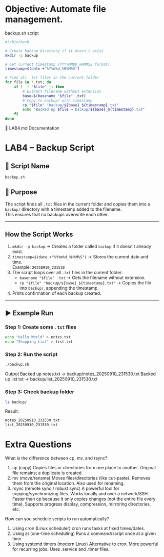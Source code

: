 # Objective: Automate file management.

backup.sh script
```bash
#!/bin/bash

# Create backup directory if it doesn't exist
mkdir -p backup

# Get current timestamp (YYYYMMDD_HHMMSS format)
timestamp=$(date +"%Y%m%d_%H%M%S")

# Find all .txt files in the current folder
for file in *.txt; do
    if [ -f "$file" ]; then
        # Extract filename without extension
        base=$(basename "$file" .txt)
        # Copy to backup/ with timestamp
        cp "$file" "backup/${base}_${timestamp}.txt"
        echo "Backed up $file → backup/${base}_${timestamp}.txt"
    fi
done
```

🔹 LAB4.md Documentation
# LAB4 – Backup Script

## 🎯 Script Name
`backup.sh`

## 📌 Purpose
The script finds all `.txt` files in the current folder and copies them into a `backup/` directory with a timestamp added to the filename.  
This ensures that no backups overwrite each other.

---

##  How the Script Works
1. `mkdir -p backup` → Creates a folder called `backup` if it doesn’t already exist.  
2. `timestamp=$(date +"%Y%m%d_%H%M%S")` → Stores the current date and time.  
   Example: `20250910_231530`  
3. The script loops over all `.txt` files in the current folder:
   - `basename "$file" .txt` → Gets the filename without extension.  
   - `cp "$file" "backup/${base}_${timestamp}.txt"` → Copies the file into `backup/`, appending the timestamp.  
4. Prints confirmation of each backup created.

---

## ▶ Example Run

### Step 1: Create some `.txt` files
```bash
echo "Hello World" > notes.txt
echo "Shopping List" > list.txt
```

### Step 2: Run the script
```bash
./backup.sh
```
Output
Backed up notes.txt → backup/notes_20250910_231530.txt
Backed up list.txt → backup/list_20250910_231530.txt
### Step 3: Check backup folder
```bash
ls backup/
```
Result:
```bash
notes_20250910_231530.txt
list_20250910_231530.txt
```

# Extra Questions
What is the difference between cp, mv, and rsync?
1. cp (copy)
Copies files or directories from one place to another.
Original file remains; a duplicate is created.
2. mv (move/rename)
Moves files/directories (like cut-paste).
Removes them from the original location.
Also used for renaming.
3. rsync (remote sync / robust sync)
A powerful tool for copying/synchronizing files.
Works locally and over a network/SSH.
Faster than cp because it only copies changes (not the entire file every time).
Supports progress display, compression, mirroring directories, etc.

How can you schedule scripts to run automatically?
1. Using cron (Linux scheduler)
cron runs tasks at fixed times/dates.
2. Using at (one-time scheduling)
Runs a command/script once at a given time.
3. Using systemd timers (modern Linux)
Alternative to cron.
More powerful for recurring jobs.
Uses .service and .timer files.